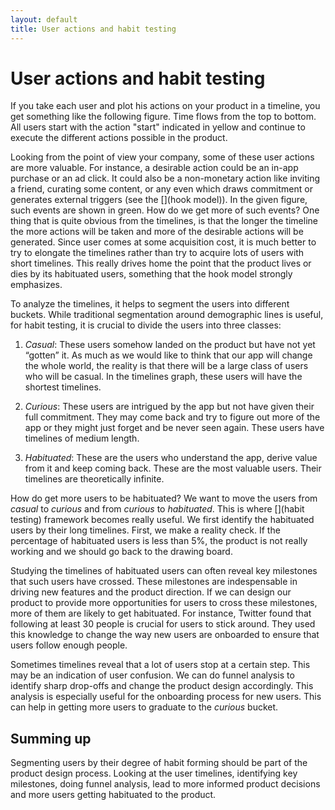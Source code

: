 ```yaml
---
layout: default
title: User actions and habit testing
---
```

# User actions and habit testing

<link rel="stylesheet" type="text/css" href="style.css" />
<script src="d3.v3.min.js"></script>
<div class="graph"></div>
<script src="timeline.js"></script>

If you take each user and plot his actions on your product in a timeline, you get something like the following figure. Time flows from the top to bottom. All users start with the action "start" indicated in yellow and continue to execute the different actions possible in the product.

Looking from the point of view your company, some of these user actions are more valuable. For instance, a desirable action could be an in-app purchase or an ad click. It could also be a non-monetary action like inviting a friend, curating some content, or any even which draws commitment or generates external triggers (see the [](hook model)). In the given figure, such events are shown in green. How do we get more of such events? One thing that is quite obvious from the timelines, is that the longer the timeline the more actions will be taken and more of the desirable actions will be generated. Since user comes at some acquisition cost, it is much better to try to elongate the timelines rather than try to acquire lots of users with short timelines. This really drives home the point that the product lives or dies by its habituated users, something that the hook model strongly emphasizes.

To analyze the timelines, it helps to segment the users into different buckets. While traditional segmentation around demographic lines is useful, for habit testing, it is crucial to divide the users into three classes:

1. *Casual*: These users somehow landed on the product but have not yet “gotten” it. As much as we would like to think that our app will change the whole world, the reality is that there will be a large class of users who will be casual. In the timelines graph, these users will have the shortest timelines.

2. *Curious*: These users are intrigued by the app but not have given their full commitment. They may come back and try to figure out more of the app or they might just forget and be never seen again. These users have timelines of medium length.

3. *Habituated*: These are the users who understand the app, derive value from it and keep coming back. These are the most valuable users. Their timelines are theoretically infinite.

How do get more users to be habituated? We want to move the users from *casual* to *curious* and from *curious* to *habituated*. This is where [](habit testing) framework becomes really useful. We first identify the habituated users by their long timelines. First, we make a reality check. If the percentage of habituated users is less than 5%, the product is not really working and we should go back to the drawing board.

Studying the timelines of habituated users can often reveal key milestones that such users have crossed. These milestones are indespensable in driving new features and the product direction. If we can design our product to provide more opportunities for users to cross these milestones, more of them are likely to get habituated. For instance, Twitter found that following at least 30 people is crucial for users to stick around. They used this knowledge to change the way new users are onboarded to ensure that users follow enough people.

Sometimes timelines reveal that a lot of users stop at a certain step. This may be an indication of user confusion. We can do funnel analysis to identify sharp drop-offs and change the product design accordingly. This analysis is especially useful for the onboarding process for new users. This can help in getting more users to graduate to the *curious* bucket.

## Summing up
Segmenting users by their degree of habit forming should be part of the product design process. Looking at the user timelines, identifying key milestones, doing funnel analysis, lead to more informed product decisions and more users getting habituated to the product.